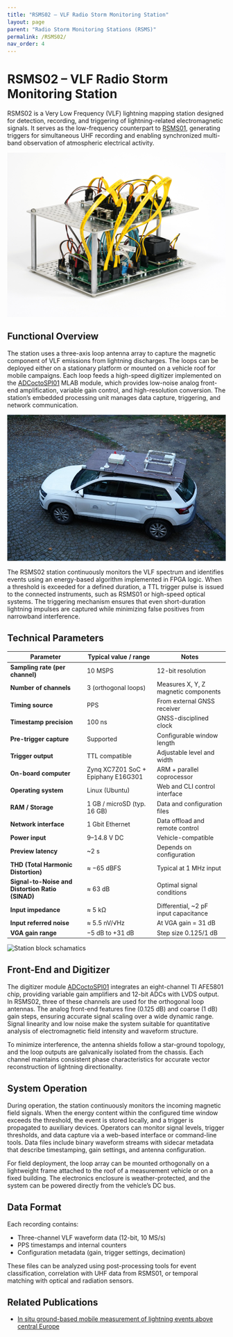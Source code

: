 ```yaml
---
title: "RSMS02 – VLF Radio Storm Monitoring Station"
layout: page
parent: "Radio Storm Monitoring Stations (RSMS)"
permalink: /RSMS02/
nav_order: 4
---
```


# RSMS02 – VLF Radio Storm Monitoring Station

RSMS02 is a Very Low Frequency (VLF) lightning mapping station designed for detection, recording, and triggering of lightning-related electromagnetic signals. It serves as the low-frequency counterpart to [RSMS01](/RSMS01/), generating triggers for simultaneous UHF recording and enabling synchronized multi-band observation of atmospheric electrical activity.

![Lightning signal receiver RSMS01](https://raw.githubusercontent.com/UniversalScientificTechnologies/RSMS01/refs/heads/RSMS01B/DOC/SRC/img/RSMS01B_receiver.jpg "UHF lightnig signal receiver RSMS01")

## Functional Overview

The station uses a three-axis loop antenna array to capture the magnetic component of VLF emissions from lightning discharges. The loops can be deployed either on a stationary platform or mounted on a vehicle roof for mobile campaigns. Each loop feeds a high-speed digitizer implemented on the [ADCoctoSPI01](https://www.mlab.cz/module/ADCoctoSPI01/) MLAB module, which provides low-noise analog front-end amplification, variable gain control, and high-resolution conversion. The station’s embedded processing unit manages data capture, triggering, and network communication.

![Stationary antenna array](https://raw.githubusercontent.com/UniversalScientificTechnologies/RSMS02/refs/heads/RSMS02A/DOC/SRC/img/mobile_array.jpg "Stationary antenna array on an observatory roof")

<!-- TODO, replace photo
![Mobile antenna array](https://raw.githubusercontent.com/UniversalScientificTechnologies/RSMS02/refs/heads/RSMS02A/DOC/SRC/img/Stationary_array.jpg "Mobile antenna array on a car roof")
-->

The RSMS02 station continuously monitors the VLF spectrum and identifies events using an energy-based algorithm implemented in FPGA logic. When a threshold is exceeded for a defined duration, a TTL trigger pulse is issued to the connected instruments, such as RSMS01 or high-speed optical systems. The triggering mechanism ensures that even short-duration lightning impulses are captured while minimizing false positives from narrowband interference.

## Technical Parameters

| Parameter                           | Typical value / range              | Notes                                 |
| ----------------------------------- | ---------------------------------- | ------------------------------------- |
| **Sampling rate (per channel)**     | 10 MSPS                            | 12-bit resolution                     |
| **Number of channels**              | 3 (orthogonal loops)               | Measures X, Y, Z magnetic components  |
| **Timing source**     | PPS                   | From external GNSS receiver   |
| **Timestamp precision**             | 100 ns                             | GNSS-disciplined clock                |
| **Pre-trigger capture**             | Supported                          | Configurable window length            |
| **Trigger output**                  | TTL compatible                     | Adjustable level and width            |
| **On-board computer**                | Zynq XC7Z01 SoC + Epiphany E16G301 | ARM + parallel coprocessor            |
| **Operating system**                | Linux (Ubuntu)                     | Web and CLI control interface         |
| **RAM / Storage**                   | 1 GB / microSD (typ. 16 GB)        | Data and configuration files          |
| **Network interface**               | 1 Gbit Ethernet                    | Data offload and remote control       |
| **Power input**                     | 9–14.8 V DC                        | Vehicle-compatible                    |
| **Preview latency**                 | ~2 s                               | Depends on configuration              |
| **THD (Total Harmonic Distortion)** | ≈ −65 dBFS                         | Typical at 1 MHz input                |
| **Signal-to-Noise and Distortion Ratio  (SINAD)**                           | ≈ 63 dB                         | Optimal signal conditions       |
| **Input impedance**                 | ≈ 5 kΩ                             | Differential, ~2 pF input capacitance |
| **Input referred noise**            | ≈ 5.5 nV/√Hz                       | At VGA gain = 31 dB                   |
| **VGA gain range**                  | −5 dB to +31 dB                    | Step size 0.125/1 dB                  |


![Station block schamatics](https://raw.githubusercontent.com/UniversalScientificTechnologies/RSMS02/refs/heads/RSMS02A/DOC/SRC/img/RSMS02_receiver.png "Overview of interconnection of station components")


## Front-End and Digitizer

The digitizer module [ADCoctoSPI01](https://www.mlab.cz/module/ADCoctoSPI01/) integrates an eight-channel TI AFE5801 chip, providing variable gain amplifiers and 12-bit ADCs with LVDS output. In RSMS02, three of these channels are used for the orthogonal loop antennas. The analog front-end features fine (0.125 dB) and coarse (1 dB) gain steps, ensuring accurate signal scaling over a wide dynamic range. Signal linearity and low noise make the system suitable for quantitative analysis of electromagnetic field intensity and waveform structure.

To minimize interference, the antenna shields follow a star-ground topology, and the loop outputs are galvanically isolated from the chassis. Each channel maintains consistent phase characteristics for accurate vector reconstruction of lightning directionality.

## System Operation

During operation, the station continuously monitors the incoming magnetic field signals. When the energy content within the configured time window exceeds the threshold, the event is stored locally, and a trigger is propagated to auxiliary devices. Operators can monitor signal levels, trigger thresholds, and data capture via a web-based interface or command-line tools. Data files include binary waveform streams with sidecar metadata that describe timestamping, gain settings, and antenna configuration.

For field deployment, the loop array can be mounted orthogonally on a lightweight frame attached to the roof of a measurement vehicle or on a fixed building. The electronics enclosure is weather-protected, and the system can be powered directly from the vehicle’s DC bus.

## Data Format

Each recording contains:

* Three-channel VLF waveform data (12-bit, 10 MS/s)
* PPS timestamps and internal counters
* Configuration metadata (gain, trigger settings, decimation)

These files can be analyzed using post-processing tools for event classification, correlation with UHF data from RSMS01, or temporal matching with optical and radiation sensors.

## Related Publications

* [In situ ground-based mobile measurement of lightning events above central Europe](https://amt.copernicus.org/articles/16/547/2023/)

